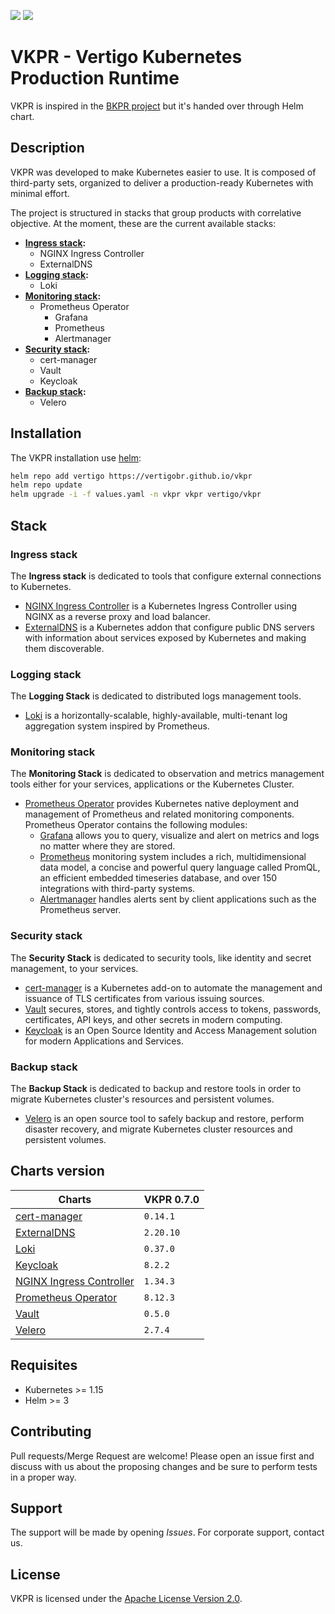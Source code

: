 ![](https://img.shields.io/badge/status-In%20development-yellow)
![](https://img.shields.io/badge/license-Apache%202.0-blue)
# VKPR - Vertigo Kubernetes Production Runtime

VKPR is inspired in the [BKPR project](https://github.com/bitnami/kube-prod-runtime) but it's handed over through Helm chart.

## Description

VKPR was developed to make Kubernetes easier to use. It is composed of third-party sets, organized to deliver a production-ready Kubernetes with minimal effort.

The project is structured in stacks that group products with correlative objective. At the moment, these are the current available stacks:

- **[Ingress stack](#ingress-stack):**
  - NGINX Ingress Controller
  - ExternalDNS
- **[Logging stack](#logging-stack):**
  - Loki
- **[Monitoring stack](#monitoring-stack):**
  - Prometheus Operator
    - Grafana
    - Prometheus
    - Alertmanager
- **[Security stack](#security-stack):**
  - cert-manager
  - Vault
  - Keycloak
- **[Backup stack](#backup-stack):**
  - Velero

## Installation

The VKPR installation use [helm](https://helm.sh/):

```sh
helm repo add vertigo https://vertigobr.github.io/vkpr
helm repo update
helm upgrade -i -f values.yaml -n vkpr vkpr vertigo/vkpr
```

## Stack

### Ingress stack
  
The **Ingress stack** is dedicated to tools that configure external connections to Kubernetes.

- [NGINX Ingress Controller](./docs/modules.md#nginx-ingress-controller) is a Kubernetes Ingress Controller using NGINX as a reverse proxy and load balancer.
- [ExternalDNS](./docs/modules.md#externaldns) is a Kubernetes addon that configure public DNS servers with information about services exposed by Kubernetes and making them discoverable.

### Logging stack

The **Logging Stack** is dedicated to distributed logs management tools.

- [Loki](./docs/modules.md#loki) is a horizontally-scalable, highly-available, multi-tenant log aggregation system inspired by Prometheus.

### Monitoring stack

The **Monitoring Stack** is dedicated to observation and metrics management tools either for your services, applications or the Kubernetes Cluster.

- [Prometheus Operator](./docs/modules.md#prometheus-operator) provides Kubernetes native deployment and management of Prometheus and related monitoring components. Prometheus Operator contains the following modules:
  - [Grafana](https://grafana.com/oss/grafana/) allows you to query, visualize and alert on metrics and logs no matter where they are stored.
  - [Prometheus](https://grafana.com/oss/prometheus/) monitoring system includes a rich, multidimensional data model, a concise and powerful query language called PromQL, an efficient embedded timeseries database, and over 150 integrations with third-party systems.
  - [Alertmanager](https://prometheus.io/docs/alerting/latest/alertmanager/) handles alerts sent by client applications such as the Prometheus server.

### Security stack

The **Security Stack** is dedicated to security tools, like identity and secret management, to your services.

- [cert-manager](./docs/modules.md#cert-manager) is a Kubernetes add-on to automate the management and issuance of TLS certificates from various issuing sources.
- [Vault](./docs/modules.md#vault) secures, stores, and tightly controls access to tokens, passwords, certificates, API keys, and other secrets in modern computing. 
- [Keycloak](./docs/modules.md#keycloak) is an Open Source Identity and Access Management solution for modern Applications and Services.

### Backup stack

The **Backup Stack** is dedicated to backup and restore tools in order to migrate Kubernetes cluster's resources and persistent volumes.

- [Velero](./docs/modules.md#velero) is an open source tool to safely backup and restore, perform disaster recovery, and migrate Kubernetes cluster resources and persistent volumes.

## Charts version

|                                 Charts                                 | VKPR 0.7.0 |
|------------------------------------------------------------------------|------------|
| [cert-manager](./docs/modules.md#cert-manager)                         |  `0.14.1`  |
| [ExternalDNS](./docs/modules.md#externaldns)                           |  `2.20.10` |
| [Loki](./docs/modules.md#loki)                                         |  `0.37.0`  |
| [Keycloak](./docs/modules.md#keycloak)                                 |  `8.2.2`   |
| [NGINX Ingress Controller](./docs/modules.md#nginx-ingress-controller) |  `1.34.3`  |
| [Prometheus Operator](./docs/modules.md#prometheus-operator)           |  `8.12.3`  |
| [Vault](./docs/modules.md#vault)                                       |  `0.5.0`   |
| [Velero](./docs/modules.md#velero)                                     |  `2.7.4`   |

## Requisites

- Kubernetes >= 1.15
- Helm >= 3

## Contributing

Pull requests/Merge Request are welcome! Please open an issue first and discuss with us about the proposing changes and be sure to perform tests in a proper way.

## Support

The support will be made by opening *Issues*. 
For corporate support, contact us.

## License

VKPR is licensed under the [Apache License Version 2.0](LICENSE).
